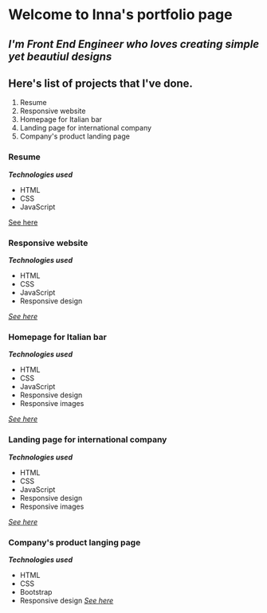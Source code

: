 # Welcome to Inna's portfolio page
## _**I'm Front End Engineer who loves creating simple yet beautiul designs**_ ##
## Here's list of projects that I've done. 

1. Resume
2. Responsive website
3. Homepage for Italian bar
4. Landing page for international company
5. Company's product landing page

### Resume
_**Technologies used**_
- HTML
- CSS
- JavaScript

[ See here ](https://innakostiuk.github.io/frontend-nanodegree-resume/)

### Responsive website
_**Technologies used**_
- HTML
- CSS
- JavaScript
- Responsive design

[_See here_](https://innakostiuk.github.io/responsive-homeapp/)

### Homepage for Italian bar
_**Technologies used**_
- HTML
- CSS
- JavaScript
- Responsive design
- Responsive images

[_See here_](https://innakostiuk.github.io/website-for-italian-bar/)

### Landing page for international company
_**Technologies used**_
- HTML
- CSS
- JavaScript
- Responsive design
- Responsive images

[_See here_](https://innakostiuk.github.io/marketone-lp/)

### Company's product langing page
_**Technologies used**_
- HTML
- CSS
- Bootstrap
- Responsive design
[_See here_](http://www.kakeru-kun.jp/)
